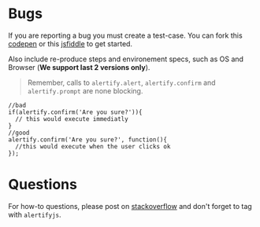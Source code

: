 Bugs
====
If you are reporting a bug you must create a test-case. You can fork this [codepen](https://codepen.io/anon/pen/raohK) or this [jsfiddle](https://jsfiddle.net/g2o52zq7/) to get started.

Also include re-produce steps and environement specs, such as OS and Browser (**We support last 2 versions only**).

> Remember, calls to `alertify.alert`, `alertify.confirm` and `alertify.prompt` are none blocking.
  ```  
  //bad
  if(alertify.confirm('Are you sure?')){
    // this would execute immediatly
  }
  //good
  alertify.confirm('Are you sure?', function(){
    //this would execute when the user clicks ok
  });    
  ```


Questions
====
For how-to questions, please post on [stackoverflow](https://stackoverflow.com/questions/tagged/alertifyjs) and don't forget to tag with `alertifyjs`.
